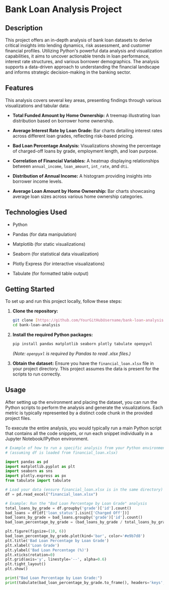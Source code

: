 # Bank Loan Analysis Project

## Description

This project offers an in-depth analysis of bank loan datasets to derive critical insights into lending dynamics, risk assessment, and customer financial profiles. Utilizing Python's powerful data analysis and visualization capabilities, it aims to uncover actionable trends in loan performance, interest rate structures, and various borrower demographics. The analysis supports a data-driven approach to understanding the financial landscape and informs strategic decision-making in the banking sector.

## Features

This analysis covers several key areas, presenting findings through various visualizations and tabular data:

* **Total Funded Amount by Home Ownership:** A treemap illustrating loan distribution based on borrower home ownership.

* **Average Interest Rate by Loan Grade:** Bar charts detailing interest rates across different loan grades, reflecting risk-based pricing.

* **Bad Loan Percentage Analysis:** Visualizations showing the percentage of charged-off loans by grade, employment length, and loan purpose.

* **Correlation of Financial Variables:** A heatmap displaying relationships between `annual_income`, `loan_amount`, `int_rate`, and `dti`.

* **Distribution of Annual Income:** A histogram providing insights into borrower income levels.

* **Average Loan Amount by Home Ownership:** Bar charts showcasing average loan sizes across various home ownership categories.

## Technologies Used

* Python

* Pandas (for data manipulation)

* Matplotlib (for static visualizations)

* Seaborn (for statistical data visualization)

* Plotly Express (for interactive visualizations)

* Tabulate (for formatted table output)

## Getting Started

To set up and run this project locally, follow these steps:

1.  **Clone the repository:**

    ```bash
    git clone [https://github.com/YourGitHubUsername/bank-loan-analysis.git](https://github.com/YourGitHubUsername/bank-loan-analysis.git)
    cd bank-loan-analysis
    ```

2.  **Install the required Python packages:**

    ```bash
    pip install pandas matplotlib seaborn plotly tabulate openpyxl
    ```

    *(Note: `openpyxl` is required by Pandas to read .xlsx files.)*

3.  **Obtain the dataset:**
    Ensure you have the `financial_loan.xlsx` file in your project directory. This project assumes the data is present for the scripts to run correctly.

## Usage

After setting up the environment and placing the dataset, you can run the Python scripts to perform the analysis and generate the visualizations. Each metric is typically represented by a distinct code chunk in the provided project files.

To execute the entire analysis, you would typically run a main Python script that contains all the code snippets, or run each snippet individually in a Jupyter Notebook/IPython environment.

```python
# Example of how to run a specific analysis from your Python environment
# (assuming df is loaded from financial_loan.xlsx)

import pandas as pd
import matplotlib.pyplot as plt
import seaborn as sns
import plotly.express as px
from tabulate import tabulate

# Load your data (ensure financial_loan.xlsx is in the same directory)
df = pd.read_excel("financial_loan.xlsx")

# Example: Run the "Bad Loan Percentage by Loan Grade" analysis
total_loans_by_grade = df.groupby('grade')['id'].count()
bad_loans = df[df['loan_status'].isin(['Charged Off'])]
bad_loans_by_grade = bad_loans.groupby('grade')['id'].count()
bad_loan_percentage_by_grade = (bad_loans_by_grade / total_loans_by_grade) * 100

plt.figure(figsize=(10, 6))
bad_loan_percentage_by_grade.plot(kind='bar', color='#e9b7d8')
plt.title('Bad Loan Percentage by Loan Grade')
plt.xlabel('Loan Grade')
plt.ylabel('Bad Loan Percentage (%)')
plt.xticks(rotation=0)
plt.grid(axis='y', linestyle='--', alpha=0.6)
plt.tight_layout()
plt.show()

print("Bad Loan Percentage by Loan Grade:")
print(tabulate(bad_loan_percentage_by_grade.to_frame(), headers='keys', tablefmt='psql'))
